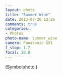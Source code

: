 ```yaml
---
layout: photo
title: "Summer Wine"
date: 2013-07-26 12:26
comments: true
categories: 
- Photos
photo-name: summer_wine
camera: Panasonic GX1
f_stop: 1.7
focal: 20.0
---
```


(Symbolphoto.)